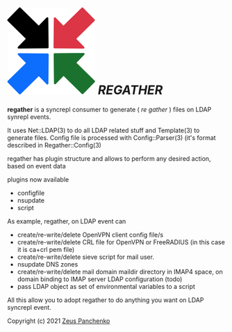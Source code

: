 # ![UMI](https://github.com/z-eos/regather/raw/master/regather-logo.png) *REGATHER*

**regather** is a syncrepl consumer to generate ( *re gather* ) files on LDAP synrepl events.

It uses Net::LDAP(3) to do all LDAP related stuff and Template(3) to generate files. Config file is processed with Config::Parser(3) (it's format described in Regather::Config(3)

regather has plugin structure and allows to perform any desired action, based on event data

plugins now available
* configfile
* nsupdate
* script

As example, regather, on LDAP event can
* create/re-write/delete OpenVPN client config file/s
* create/re-write/delete CRL file for OpenVPN or FreeRADIUS (in this case it is ca+crl pem file)
* create/re-write/delete sieve script for mail user.
* nsupdate DNS zones
* create/re-write/delete mail domain maildir directory in IMAP4 space, on domain binding to IMAP server LDAP configuration (todo)
* pass LDAP object as set of environmental variables to a script

All this allow you to adopt regather to do anything you want on LDAP syncrepl event.

Copyright (c) 2021 [Zeus Panchenko](https://github.com/z-eos)
